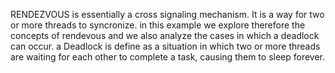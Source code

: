RENDEZVOUS is essentially a cross signaling mechanism. It is a way for two or more threads to syncronize.
in this example we explore therefore the concepts of rendevous and we also analyze the cases in which a deadlock can occur. a Deadlock is define as a situation in which two or more threads are waiting for each other to complete a task, causing them to sleep forever.